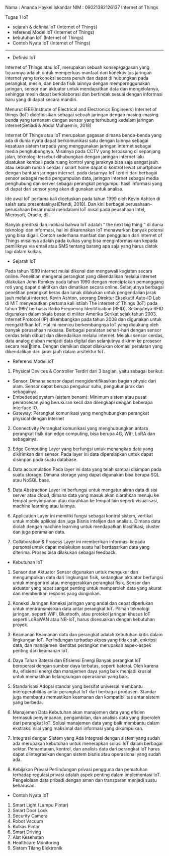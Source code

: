 Nama : Ananda Haykel Iskandar
NIM : 09021382126137
Internet of Things

Tugas 1 IoT

- sejarah & definisi IoT (Internet of Things)
- referensi Model IoT (Internet of Things)
- kebutuhan IoT (Internet of Things)
- Contoh Nyata IoT (Internet of Things)

---------------------------------------------------------------------------

- Definisi IoT

Internet of Things atau IoT, merupakan sebuah konsep/gagasan yang tujuannya adalah untuk 
memperluas manfaat dari konektivitas jaringan internet yang terkoneksi secara penuh dan dapat di 
hubungkan pada perangkat, mesin, dan benda fisik lainnya dengan mempernggunakan jaringan, sensor 
dan aktuator untuk mendapatkan data dan mengelolanya, sehingga mesin dapat berkolaborasi dan 
bertindak sesuai dengan informasi baru yang di dapat secara mandiri.

Menurut IEEE(Institute of Electrical and Electronics Engineers) Internet of things (IoT) 
didefinisikan sebagai sebuah jaringan dengan masing-masing benda yang ternanam dengan sensor 
yang terhubung kedalam jaringan internet(Setiadi & Abdul Muhaemin, 2018)

Internet Of Things atau IoT merupakan gagasan dimana benda-benda yang ada di dunia nyata 
dapat berkomunikasi satu dengan lainnya sebagai kesatuan sistem terpadu yang menggunakan jaringan 
internet sebagai media penghubungnya. Misalnya pada CCTV yang terpasang di sepanjang jalan, 
teknologi tersebut dihubungkan dengan jaringan internet lalu disatukan kembali pada ruang kontrol 
yang jaraknya bisa saja sangat jauh. atau sebuah rumah cerdas / smart home dapat di kontrol lewat 
smartphone dengan bantuan jaringan internet. pada dasarnya IoT terdiri dari berbagai sensor sebagai 
media pengumpulan data, jaringan internet sebagai media penghubung dan server sebagai perangkat 
pengumpul hasil informasi yang di dapat dari sensor yang akan di gunakan untuk analisa.

Ide awal IoT pertama kali dicetuskan pada tahun 1999 oleh Kevin Ashton di salah satu 
presentasinya(Efendi, 2018). Dan kini berbagai perusahaan-perusahaan besar mulai mendalami IoT 
misal pada peusahaan Intel, Microsoft, Oracle, dll.

Banyak prediksi dan indikasi bahwa IoT adalah “ the next big thing ” di dunia teknologi dan 
informasi, hal ini dikarenakan IoT menawarkan banyak potensi yang bisa digali. Contoh sederhana 
manfaat dan pengguaan dari Internet of Things misalnya adalah pada kulkas yang bisa 
menginformasikan kepada pemiliknya via email atau SMS tentang barang apa saja yang harus distok 
lagi dalam kulkas.

- Sejarah IoT

Pada tahun 1989 internet mulai dikenal dan 
mengawali kegiatan secara online. Penelitian mengenai 
perangkat yang dikendalikan melalui internet 
dilakukan John Romkey pada tahun 1990 dengan 
menciptakan pemanggang roti yang dapat diaktifkan 
dan dimatikan secara online. Selanjutnya berbagai 
penelitian perangkat keras dan lunak dilakukan untuk 
pengendalian jarak jauh melalui internet. Kevin 
Ashton, seorang Direktur Eksekutif Auto-ID Lab di 
MIT menyebutkan pertama kali istilah The Internet of 
Things (IoT) pada tahun 1997 berbasis Radio 
Frequency Identification (RFID). Selanjutnya RFID 
digunakan dalam skala besar di militer Amerika Serikat 
sejak tahun 2003. Internet Protocol (IP) dikembangkan 
pada tahun 2008 dan digunakan untuk mengaktifkan 
IoT. Hal ini memicu berkembangnya IoT yang 
didukung oleh banyak perusahaan raksasa.
Berbagai peralatan sehari-hari dengan sensor 
cerdas telah dibuat dan dikendalikan melalui internet. 
Melalui sensor cerdas, data analog diubah menjadi data 
digital dan selanjutnya dikirim ke prosesor secara realtime. Dengan demikian dapat dilakukan otomasi 
peralatan yang dikendalikan dari jarak jauh dalam 
arsitektur IoT.


- Referensi Model IoT

1. Physical Devices & Controller
Terdiri dari 3 bagian, yaitu sebagai berikut:
  - Sensor: Dimana sensor dapat mengidentifikasikan bagian physic dari alam. Sensor dapat berupa pengukur suhu, pengukur jarak dan sebagainya.
  - Embededed system (sistem benam): Minimum sistem atau pusat pemrosesan yang berukuran kecil dan dilengkapi dengan beberapa interface IO.
  - Gateway: Perangkat komunikasi yang menghubungkan perangkat physical dengan internet

2. Connectivity
Perangkat komunikasi yang menghubungkan antara perangkat fisik dan edge computing, bisa berupa 4G, Wifi, LoRA dan sebagainya.

3. Edge Computing
Layer yang berfungsi untuk menangkap data yang dikirimkan dari sensor. Pada layer ini data dipersiapkan untuk dapat disimpan pada suatu database.

4. Data accumulation
Pada layer ini data yang telah sampai disimpan pada suatu storage. Dimana storage yang dapat digunakan bisa berupa SQL atau NoSQL base.

5. Data Abstraction
Layer ini berfungsi untuk mengatur aliran data di sisi server atau cloud, dimana data yang masuk akan diarahkan menuju ke tempat penyimpanan atau diarahkan ke tempat lain seperti visualisasi, machine learning atau lainnya.

6. Application
Layer ini memiliki fungsi sebagai kontrol sistem, vertikal untuk mobile aplikasi dan juga Bisnis intelijen dan analisis. Dimana data diolah dengan machine learning untuk mendapatkan klasifikasi, cluster dan juga peramalan data.

7. Collaboration & Prosess
Layer ini memberikan informasi kepada personal untuk dapat melakukan suatu hal berdasarkan data yang diterima. Proses bisa dilakukan sebagai feedback.

- Kebutuhan IoT

1. Sensor dan Aktuator
Sensor digunakan untuk mengukur dan mengumpulkan data dari lingkungan fisik, sedangkan aktuator berfungsi untuk mengontrol atau menggerakkan perangkat fisik. Sensor dan aktuator yang tepat sangat penting untuk memperoleh data yang akurat dan memberikan respons yang diinginkan.

2. Koneksi Jaringan
Koneksi jaringan yang andal dan cepat diperlukan untuk mentransmisikan data antar perangkat IoT. Pilihan teknologi jaringan, seperti WiFi, Bluetooth, atau protokol jaringan khusus IoT seperti LoRaWAN atau NB-IoT, harus disesuaikan dengan kebutuhan proyek.

3. Keamanan
Keamanan data dan perangkat adalah kebutuhan kritis dalam lingkungan IoT. Perlindungan terhadap akses yang tidak sah, enkripsi data, dan manajemen identitas perangkat merupakan aspek-aspek penting dari keamanan IoT.

4. Daya Tahan Baterai dan Efisiensi Energi
Banyak perangkat IoT beroperasi dengan sumber daya terbatas, seperti baterai. Oleh karena itu, efisiensi energi dan manajemen daya yang baik menjadi krusial untuk memastikan kelangsungan operasional yang baik.

5. Standarisasi
Adopsi standar yang bersifat universal membantu interoperabilitas antar perangkat IoT dari berbagai produsen. Standar juga membantu memastikan keamanan dan kompatibilitas antar sistem yang berbeda.

6. Manajemen Data
Kebutuhan akan manajemen data yang efisien termasuk penyimpanan, pengambilan, dan analisis data yang diperoleh dari perangkat IoT. Solusi manajemen data yang baik membantu dalam ekstraksi nilai yang maksimal dari informasi yang dikumpulkan.

7. Integrasi dengan Sistem yang Ada
Integrasi dengan sistem yang sudah ada merupakan kebutuhan untuk menerapkan solusi IoT dalam berbagai sektor. Pemantauan, kontrol, dan analisis data dari perangkat IoT harus dapat diintegrasikan dengan sistem bisnis atau operasional yang sudah ada.

8. Kebijakan Privasi
Perlindungan privasi pengguna dan pematuhan terhadap regulasi privasi adalah aspek penting dalam implementasi IoT. Pengelolaan data pribadi dengan aman dan transparan menjadi suatu keharusan.

- Contoh Nyata IoT

1. Smart Light (Lampu Pintar)
2. Smart Door Lock
3. Security Camera
4. Robot Vacuum
5. Kulkas Pintar
6. Smart Driving
7. Alat Kesehatan
8. Healthcare Monitoring
9. Sistem Tilang Elektronik
